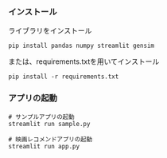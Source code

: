 ### インストール
ライブラリをインストール
```
pip install pandas numpy streamlit gensim
```
または、requirements.txtを用いてインストール
```
pip install -r requirements.txt
```

### アプリの起動
```
# サンプルアプリの起動
streamlit run sample.py

# 映画レコメンドアプリの起動
streamlit run app.py
```